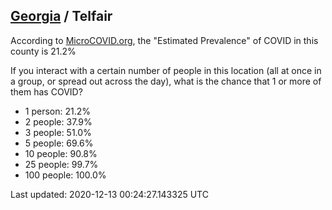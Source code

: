 
## [Georgia](/united-states/georgia) / Telfair

According to [MicroCOVID.org](http://microcovid.org),
the "Estimated Prevalence" of COVID in this county is 21.2%

If you interact with a certain number of people in this location
(all at once in a group, or spread out across the day), what is the chance that
1 or more of them has COVID?

- 1 person: 21.2%
- 2 people: 37.9%
- 3 people: 51.0%
- 5 people: 69.6%
- 10 people: 90.8%
- 25 people: 99.7%
- 100 people: 100.0%

Last updated: 2020-12-13 00:24:27.143325 UTC
